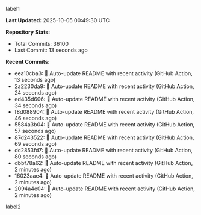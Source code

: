 
label1 
<!-- ACTIVITY_START -->
**Last Updated:** 2025-10-05 00:49:30 UTC

**Repository Stats:**
- Total Commits: 36100
- Last Commit: 13 seconds ago

**Recent Commits:**
- eea10cba3: 🤖 Auto-update README with recent activity (GitHub Action, 13 seconds ago)
- 2a2230da9: 🤖 Auto-update README with recent activity (GitHub Action, 24 seconds ago)
- ed435d606: 🤖 Auto-update README with recent activity (GitHub Action, 34 seconds ago)
- f8d088904: 🤖 Auto-update README with recent activity (GitHub Action, 46 seconds ago)
- 5584a3b04: 🤖 Auto-update README with recent activity (GitHub Action, 57 seconds ago)
- 87d243522: 🤖 Auto-update README with recent activity (GitHub Action, 69 seconds ago)
- dc2853fd7: 🤖 Auto-update README with recent activity (GitHub Action, 80 seconds ago)
- dbbf78a62: 🤖 Auto-update README with recent activity (GitHub Action, 2 minutes ago)
- 16023aae4: 🤖 Auto-update README with recent activity (GitHub Action, 2 minutes ago)
- 2094a4e04: 🤖 Auto-update README with recent activity (GitHub Action, 2 minutes ago)
<!-- ACTIVITY_END -->

label2
